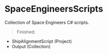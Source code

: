 # SpaceEngineersScripts
Collection of Space Engineers C# scripts.

> Finished:
- ShipAlignmentScript (Project)
- Output (Collection)
